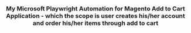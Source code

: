 <h3 align="center">My Microsoft Playwright Automation for Magento Add to Cart Application - which the scope is user creates his/her account and order his/her items through add to cart</h3>

